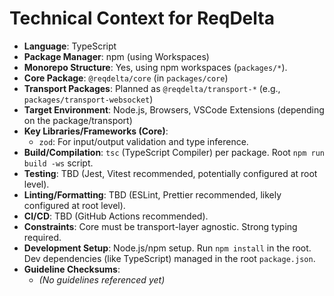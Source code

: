 # Technical Context for ReqDelta

*   **Language**: TypeScript
*   **Package Manager**: npm (using Workspaces)
*   **Monorepo Structure**: Yes, using npm workspaces (`packages/*`).
*   **Core Package**: `@reqdelta/core` (in `packages/core`)
*   **Transport Packages**: Planned as `@reqdelta/transport-*` (e.g., `packages/transport-websocket`)
*   **Target Environment**: Node.js, Browsers, VSCode Extensions (depending on the package/transport)
*   **Key Libraries/Frameworks (Core)**:
    *   `zod`: For input/output validation and type inference.
*   **Build/Compilation**: `tsc` (TypeScript Compiler) per package. Root `npm run build -ws` script.
*   **Testing**: TBD (Jest, Vitest recommended, potentially configured at root level).
*   **Linting/Formatting**: TBD (ESLint, Prettier recommended, likely configured at root level).
*   **CI/CD**: TBD (GitHub Actions recommended).
*   **Constraints**: Core must be transport-layer agnostic. Strong typing required.
*   **Development Setup**: Node.js/npm setup. Run `npm install` in the root. Dev dependencies (like TypeScript) managed in the root `package.json`.
*   **Guideline Checksums**:
    *   *(No guidelines referenced yet)*
